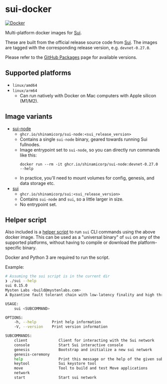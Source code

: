# sui-docker

[![Docker](https://github.com/shinamicorp/sui-docker/actions/workflows/docker.yaml/badge.svg)](https://github.com/shinamicorp/sui-docker/actions/workflows/docker.yaml)

Multi-platform docker images for [Sui](https://sui.io/).

These are built from the official release source code from [Sui](https://github.com/MystenLabs/sui/releases).
The images are tagged with the corresponding release version, e.g. `devnet-0.27.0`.

Please refer to the [GitHub Packages](https://github.com/orgs/shinamicorp/packages?repo_name=sui-docker) page for available versions.

## Supported platforms

- `linux/amd64`
- `linux/arm64`
  - Can run natively with Docker on Mac computers with Apple silicon (M1/M2).

## Image variants

- [sui-node](https://github.com/shinamicorp/sui-docker/pkgs/container/sui-node)
  - `ghcr.io/shinamicorp/sui-node:<sui_release_version>`
  - Contains a single `sui-node` binary, geared towards running Sui fullnodes.
  - Image entrypoint set to `sui-node`, so you can directly run commands like this:
    ```
    docker run --rm -it ghcr.io/shinamicorp/sui-node:devnet-0.27.0 --help
    ```
  - In practice, you'll need to mount volumes for config, genesis, and data storage etc.
- [sui](https://github.com/shinamicorp/sui-docker/pkgs/container/sui)
  - `ghcr.io/shinamicorp/sui:<sui_release_version>`
  - Contains `sui-node` and `sui`, so a little larger in size.
  - No entrypoint set.

## Helper script

Also included is a [helper script](./sui) to run `sui` CLI commands using the above docker image.
This can be used as a "universal binary" of `sui` on any of the supported platforms, without having to compile or download the platform-specific binary.

Docker and Python 3 are required to run the script.

Example:

```bash
# Assuming the sui script is in the current dir
❯ ./sui --help
sui 0.15.0
Mysten Labs <build@mystenlabs.com>
A Byzantine fault tolerant chain with low-latency finality and high throughput

USAGE:
    sui <SUBCOMMAND>

OPTIONS:
    -h, --help       Print help information
    -V, --version    Print version information

SUBCOMMANDS:
    client              Client for interacting with the Sui network
    console             Start Sui interactive console
    genesis             Bootstrap and initialize a new sui network
    genesis-ceremony    
    help                Print this message or the help of the given subcommand(s)
    keytool             Sui keystore tool
    move                Tool to build and test Move applications
    network             
    start               Start sui network
```
